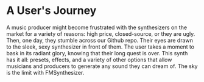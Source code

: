 # A User's Journey

A music producer might become frustrated with the synthesizers on the market for a variety of reasons: high price, closed-source, or they are ugly. Then, one day, they stumble across our Github repo. Their eyes are drawn to the sleek, sexy synthesizer in front of them. The user takes a moment to bask in its radiant glory, knowing that their long quest is over. This synth has it all: presets, effects, and a variety of other options that allow musicians and producers to generate any sound they can dream of. The sky is the limit with FMSynthesizer. 
